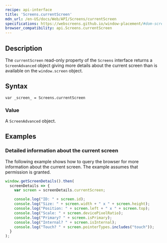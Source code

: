 ```yaml
---
recipe: api-interface
title: 'Screens.currentScreen'
mdn_url: /en-US/docs/Web/API/Screens/currentScreen
specifications: https://webscreens.github.io/window-placement/#dom-screens-currentscreen
browser_compatibility: api.Screens.currentScreen
---
```


## Description

The `currentScreen` read-only property of the `Screens` interface returns
a `ScreenAdvanced` object giving more details about the current screen
than is available on the `window.screen` object.

## Syntax

`var _screen_ = Screens.currentScreen`

### Value

A `ScreenAdvanced` object.

## Examples

### Detailed information about the current screen

The following example shows how to query the browser for more
information about the current screen. The example assumes that
permission is granted.

```js
window.getScreenDetails().then(
  screenDetails => {
    var screen = screenDetails.currentScreen;

    console.log("ID: " + screen.id);
    console.log("Size: " + screen.width + " x " + screen.height);
    console.log("Position: " + screen.left + " x " + screen.top);
    console.log("Scale: " + screen.devicePixelRatio);
    console.log("Primary? " + screen.isPrimary);
    console.log("Internal? " + screen.isInternal);
    console.log("Touch? " + screen.pointerTypes.includes("touch"));
  }
);
```
